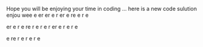 Hope you will be enjoying your time in coding ...
here is a new code
sulution 
enjou
 wee
 e
 er
 er
 e
 r
 er
 e
 re
 e
 r
 e

 er
 e
 r
 e
 re
 r
 e
 r
 e
 r
 er
 e
 r
 e
 r
 e

 e
 re
 r
 e
 r
 e
 r
 e
